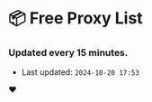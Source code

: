 # :package: Free Proxy List
### Updated every 15 minutes.

- Last updated: `2024-10-20 17:53`

:heart:
